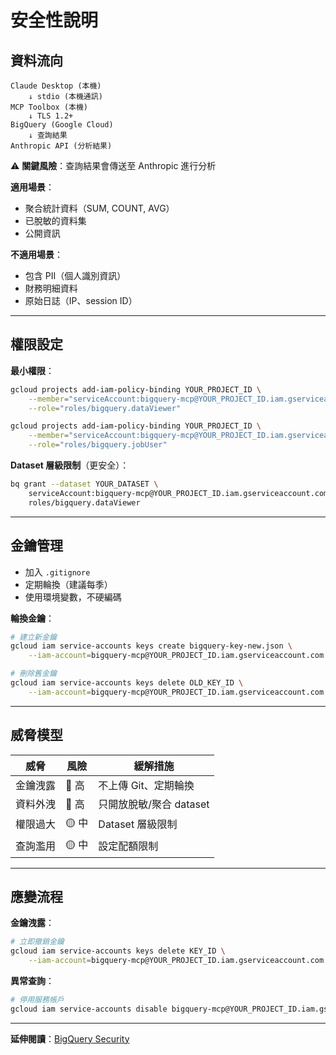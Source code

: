# 安全性說明

## 資料流向

```
Claude Desktop (本機)
    ↓ stdio (本機通訊)
MCP Toolbox (本機)
    ↓ TLS 1.2+
BigQuery (Google Cloud)
    ↓ 查詢結果
Anthropic API (分析結果)
```

⚠️ **關鍵風險**：查詢結果會傳送至 Anthropic 進行分析

**適用場景**：
- 聚合統計資料（SUM, COUNT, AVG）
- 已脫敏的資料集
- 公開資訊

**不適用場景**：
- 包含 PII（個人識別資訊）
- 財務明細資料
- 原始日誌（IP、session ID）

---

## 權限設定

**最小權限**：
```bash
gcloud projects add-iam-policy-binding YOUR_PROJECT_ID \
    --member="serviceAccount:bigquery-mcp@YOUR_PROJECT_ID.iam.gserviceaccount.com" \
    --role="roles/bigquery.dataViewer"

gcloud projects add-iam-policy-binding YOUR_PROJECT_ID \
    --member="serviceAccount:bigquery-mcp@YOUR_PROJECT_ID.iam.gserviceaccount.com" \
    --role="roles/bigquery.jobUser"
```

**Dataset 層級限制**（更安全）：
```bash
bq grant --dataset YOUR_DATASET \
    serviceAccount:bigquery-mcp@YOUR_PROJECT_ID.iam.gserviceaccount.com \
    roles/bigquery.dataViewer
```

---

## 金鑰管理

- 加入 `.gitignore`
- 定期輪換（建議每季）
- 使用環境變數，不硬編碼

**輪換金鑰**：
```bash
# 建立新金鑰
gcloud iam service-accounts keys create bigquery-key-new.json \
    --iam-account=bigquery-mcp@YOUR_PROJECT_ID.iam.gserviceaccount.com

# 刪除舊金鑰
gcloud iam service-accounts keys delete OLD_KEY_ID \
    --iam-account=bigquery-mcp@YOUR_PROJECT_ID.iam.gserviceaccount.com
```

---

## 威脅模型

| 威脅 | 風險 | 緩解措施 |
|------|------|---------|
| 金鑰洩露 | 🔴 高 | 不上傳 Git、定期輪換 |
| 資料外洩 | 🔴 高 | 只開放脫敏/聚合 dataset |
| 權限過大 | 🟡 中 | Dataset 層級限制 |
| 查詢濫用 | 🟡 中 | 設定配額限制 |

---

## 應變流程

**金鑰洩露**：
```bash
# 立即撤銷金鑰
gcloud iam service-accounts keys delete KEY_ID \
    --iam-account=bigquery-mcp@YOUR_PROJECT_ID.iam.gserviceaccount.com
```

**異常查詢**：
```bash
# 停用服務帳戶
gcloud iam service-accounts disable bigquery-mcp@YOUR_PROJECT_ID.iam.gserviceaccount.com
```

---

**延伸閱讀**：[BigQuery Security](https://cloud.google.com/bigquery/docs/security)
